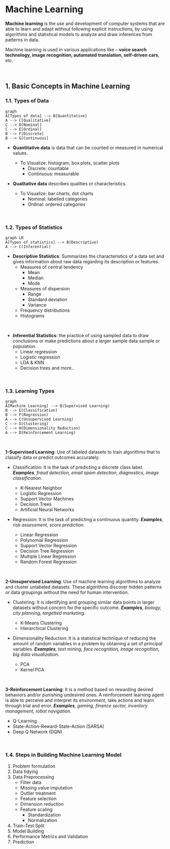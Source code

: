# Machine Learning

**Machine learning** is the use and development of computer systems that are able to learn and adapt without following explicit instructions, by using algorithms and statistical models to analyze and draw inferences from patterns in data.

Machine learning is used in various applications like –  **voice search technology, image recognition, automated translation, self-driven cars**, etc.

<br>

## 1. Basic Concepts in Machine Learning

### 1.1. Types of Data

```mermaid
graph
A[Types of data] --> B[Quantitative]
A --> C[Qualitative]
C --> D[Nominal]
C --> E[Ordinal]
B --> F[Discrete]
B --> G[Continuous]
```

- **Quantitative data** is data that can be counted or measured in numerical values.
	- To Visualize: histogram, box plots, scatter plots
		- Discrete: countable
		- Continuous: measurable


- **Qualitative data** describes qualities or characteristics.
	- To Visualize: bar charts, dot charts
		- Nominal: labelled categories
		- Ordinal: ordered categories
	
<br>

### 1.2. Types of Statistics

```mermaid
graph LR
A[Types of statistics] --> B(Descriptive)
A --> C(Inferential)
```

- **Descriptive Statistics**:  Summarizes the characteristics of a data set and gives information about raw data regarding its description or features.
	- Measures of central tendency
		-  Mean
		- Median
		- Mode
	-  Measures of dispersion
		- Range
		- Standard deviation
		- Variance
	- Frequency distributions
	- Histograms

<br>

- **Inferential Statistics**: the practice of using sampled data to draw conclusions or make predictions about a larger sample data sample or population.
	- Linear regression
	- Logistic regression
	- LDA & KNN
	- Decision trees and more..

<br>

### 1.3. Learning Types

```mermaid
graph
A[Machine Learning] --> B(Supervised Learning)
B --> E(Classification)
B --> F(Regression)
A --> C(Unsupervised Learning)
C --> G(Clustering)
C --> H(Dimensionality Reduction)
A --> D(Reinforcement Learning)
```

<br>

**1-Supervised Learning**: Use of labeled datasets to train algorithms that to classify data or predict outcomes accurately.

- Classification: It is the task of predicting a discrete class label. ***Examples**, fraud detection, email spam detection, diagnostics, image classification.*
	-  K-Nearest Neighbor
	- Logistic Regression
	- Support Vector Machines
	- Decision Trees
	- Artificial Neural Networks

- Regression: It is the task of predicting a continuous quantity. ***Examples**, risk assessment, score prediction.*
	- Linear Regression
	- Polynomial Regression
	- Support Vector Regression
	- Decision Tree Regression
	- Multiple Linear Regression
	- Random Forest Regression

<br>

**2-Unsupervised Learning**: Use of machine learning algorithms to analyze and cluster unlabeled datasets. These algorithms discover hidden patterns or data groupings without the need for human intervention.

- Clustering: It is identifying and grouping similar data points in larger datasets without concern for the specific outcome. ***Examples**, biology, city planning, targetted marketing.*
	-  K-Means Clustering
	- Hierarchical Clustering

- Dimensionality Reduction: It is a statistical technique of reducing the amount of random variables in a problem by obtaining a set of principal variables. ***Examples**, text mining, face recognition, image recognition, big data visualization.*
	- PCA
	- Kernel PCA

<br>

**3-Reinforcement Learning**: It is a method based on rewarding desired behaviors and/or punishing undesired ones. A reinforcement learning agent is able to perceive and interpret its environment, take actions and learn through trial and error. ***Examples**, gaming, finance sector, inventory management, robot navigation.*
- Q-Learning
- State-Action-Reward-State-Action (SARSA)
- Deep Q Network (DQN)

<br>

### 1.4. Steps in Building Machine Learning Model

 1.  Problem formulation
 2. Data tidying
 3. Data Preprocessing
	- Filter data
	- Missing value imputation
	- Outlier treatment
	- Feature selection
	- Dimension reduction
	- Feature scaling
		- Standardization
		- Normalization
 4. Train-Test Split
 5. Model Building
 6. Performance Metrics and Validation
 7. Prediction
